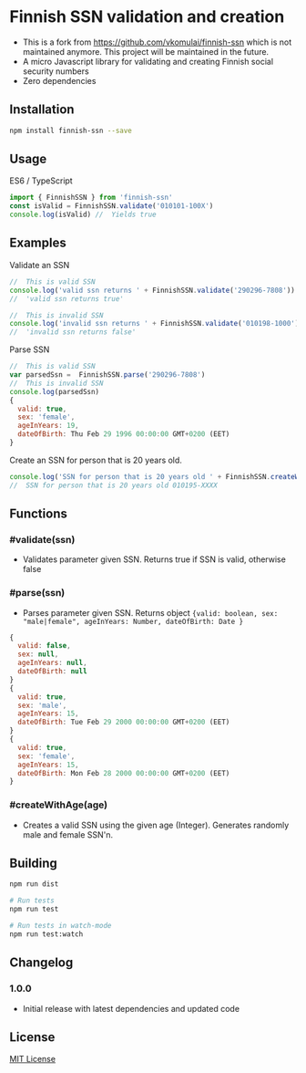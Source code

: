 # Finnish SSN validation and creation

- This is a fork from https://github.com/vkomulai/finnish-ssn which is not maintained anymore. This project will be maintained in the future.
- A micro Javascript library for validating and creating Finnish social security numbers
- Zero dependencies

## Installation

```sh
npm install finnish-ssn --save
```

## Usage

ES6 / TypeScript

```js
import { FinnishSSN } from 'finnish-ssn'
const isValid = FinnishSSN.validate('010101-100X')
console.log(isValid) //  Yields true
```

## Examples

Validate an SSN

```js
//  This is valid SSN
console.log('valid ssn returns ' + FinnishSSN.validate('290296-7808'))
//  'valid ssn returns true'

//  This is invalid SSN
console.log('invalid ssn returns ' + FinnishSSN.validate('010198-1000'))
//  'invalid ssn returns false'
```

Parse SSN

```js
//  This is valid SSN
var parsedSsn =  FinnishSSN.parse('290296-7808')
//  This is invalid SSN
console.log(parsedSsn)
{
  valid: true,
  sex: 'female',
  ageInYears: 19,
  dateOfBirth: Thu Feb 29 1996 00:00:00 GMT+0200 (EET)
}
```

Create an SSN for person that is 20 years old.

```js
console.log('SSN for person that is 20 years old ' + FinnishSSN.createWithAge(20))
//  SSN for person that is 20 years old 010195-XXXX
```

## Functions

### #validate(ssn)

- Validates parameter given SSN. Returns true if SSN is valid, otherwise false

### #parse(ssn)

- Parses parameter given SSN. Returns object `{valid: boolean, sex: "male|female", ageInYears: Number, dateOfBirth: Date }`

```js
{
  valid: false,
  sex: null,
  ageInYears: null,
  dateOfBirth: null
}
{
  valid: true,
  sex: 'male',
  ageInYears: 15,
  dateOfBirth: Tue Feb 29 2000 00:00:00 GMT+0200 (EET)
}
{
  valid: true,
  sex: 'female',
  ageInYears: 15,
  dateOfBirth: Mon Feb 28 2000 00:00:00 GMT+0200 (EET)
}
```

### #createWithAge(age)

- Creates a valid SSN using the given age (Integer). Generates randomly male and female SSN'n.

## Building

```sh
npm run dist

# Run tests
npm run test

# Run tests in watch-mode
npm run test:watch
```

## Changelog
### 1.0.0

- Initial release with latest dependencies and updated code

## License

[MIT License](LICENSE)
